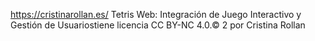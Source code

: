 https://cristinarollan.es/
Tetris Web: Integración de Juego Interactivo y Gestión de Usuariostiene licencia CC BY-NC 4.0.© 2 por Cristina Rollan 
